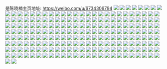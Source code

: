 是陈晓楠主页地址: https://weibo.com/u/6734306794 
![](https://wx4.sinaimg.cn/mw2000/007lKsPwly1h921e2ldo7j335s2dcqv6.jpg) 
![](https://wx4.sinaimg.cn/mw2000/007lKsPwly1h921e7xllcj30wi1cb169.jpg) 
![](https://wx4.sinaimg.cn/mw2000/007lKsPwly1h921e3hxf7j32dc35snpf.jpg) 
![](https://wx4.sinaimg.cn/mw2000/007lKsPwly1h921e4fla5j32dc35s4qq.jpg) 
![](https://wx4.sinaimg.cn/mw2000/007lKsPwly1h921e7ams3j32c0342e82.jpg) 
![](https://wx4.sinaimg.cn/mw2000/007lKsPwly1h921e6hfbjj32c2340x6q.jpg) 
![](https://wx4.sinaimg.cn/mw2000/007lKsPwly1h9214vthknj30wi1ycdy3.jpg) 
![](https://wx4.sinaimg.cn/mw2000/007lKsPwly1h9214w63z1j30wi1ycwje.jpg) 
![](https://wx4.sinaimg.cn/mw2000/007lKsPwly1h8zplbdq18j334030u1l0.jpg) 
![](https://wx4.sinaimg.cn/mw2000/007lKsPwly1h8p69u4520j32cd21vqv5.jpg) 
![](https://wx4.sinaimg.cn/mw2000/007lKsPwly1h8p69pbjjtj31o0280npd.jpg) 
![](https://wx4.sinaimg.cn/mw2000/007lKsPwly1h8p69uorccj31o0280qv5.jpg) 
![](https://wx4.sinaimg.cn/mw2000/007lKsPwly1h8p69rhtz2j32801o01ky.jpg) 
![](https://wx4.sinaimg.cn/mw2000/007lKsPwly1h8p69swkgsj32801o07wi.jpg) 
![](https://wx4.sinaimg.cn/mw2000/007lKsPwly1h8jscinmjdj31o0280kjm.jpg) 
![](https://wx4.sinaimg.cn/mw2000/007lKsPwly1h8jscjerwhj31o0280b2a.jpg) 
![](https://wx4.sinaimg.cn/mw2000/007lKsPwly1h8jsck1qz3j31o0280e82.jpg) 
![](https://wx4.sinaimg.cn/mw2000/007lKsPwly1h8jsckn5z5j31o0280u0x.jpg) 
![](https://wx4.sinaimg.cn/mw2000/007lKsPwly1h8jsckzmwrj30gg0zkjuf.jpg) 
![](https://wx4.sinaimg.cn/mw2000/007lKsPwly1h8eul54wh7j30u01sx4b5.jpg) 
![](https://wx4.sinaimg.cn/mw2000/007lKsPwly1h8eulci2grj30u01sxtjq.jpg) 
![](https://wx4.sinaimg.cn/mw2000/007lKsPwly1h8eulsh178j30u01sxk3u.jpg) 
![](https://wx4.sinaimg.cn/mw2000/007lKsPwly1h8euklafdwj30wi1ycgzo.jpg) 
![](https://wx4.sinaimg.cn/mw2000/007lKsPwly1h8eukmvrcij31hc1z44do.jpg) 
![](https://wx4.sinaimg.cn/mw2000/007lKsPwly1h8euklscbgj30wi1ycnbf.jpg) 
![](https://wx4.sinaimg.cn/mw2000/007lKsPwly1h8eukg514tj30wi1yctm9.jpg) 
![](https://wx4.sinaimg.cn/mw2000/007lKsPwly1h8eukm9jhtj30wi1ycaow.jpg) 
![](https://wx4.sinaimg.cn/mw2000/007lKsPwly1h8eukstmqwj30wi1yctyj.jpg) 
![](https://wx4.sinaimg.cn/mw2000/007lKsPwly1h8euf4s9t2j30v80u0n06.jpg) 
![](https://wx4.sinaimg.cn/mw2000/007lKsPwly1h8eb81u5y5j32002yoqv6.jpg) 
![](https://wx4.sinaimg.cn/mw2000/007lKsPwly1h8eb83vvakj32dc35sqv6.jpg) 
![](https://wx4.sinaimg.cn/mw2000/007lKsPwly1h8eb82ygvnj32002yo7wj.jpg) 
![](https://wx4.sinaimg.cn/mw2000/007lKsPwly1h8dr4jo7yvj32c0340kjm.jpg) 
![](https://wx4.sinaimg.cn/mw2000/007lKsPwly1h8dr4ktn3xj32c0340hdu.jpg) 
![](https://wx4.sinaimg.cn/mw2000/007lKsPwly1h8dr4lzfa5j32c0340u0y.jpg) 
![](https://wx4.sinaimg.cn/mw2000/007lKsPwly1h8dr4nc156j32c0340hdu.jpg) 
![](https://wx4.sinaimg.cn/mw2000/007lKsPwly1h8dr4ol6c6j32c0340kjm.jpg) 
![](https://wx4.sinaimg.cn/mw2000/007lKsPwly1h8dr4ppze3j32c0340x6q.jpg) 
![](https://wx4.sinaimg.cn/mw2000/007lKsPwly1h8crx6iatcj30u01404ca.jpg) 
![](https://wx4.sinaimg.cn/mw2000/007lKsPwly1h86q2u3nluj33402c04qr.jpg) 
![](https://wx4.sinaimg.cn/mw2000/007lKsPwly1h7xrfv5p4zj30u01hctm0.jpg) 
![](https://wx4.sinaimg.cn/mw2000/007lKsPwly1h7xrfutzeij31jk12indu.jpg) 
![](https://wx4.sinaimg.cn/mw2000/007lKsPwly1h7xrfvfi3vj31jk2bc7r0.jpg) 
![](https://wx4.sinaimg.cn/mw2000/007lKsPwly1h7xrfvqt4jj31jk111dym.jpg) 
![](https://wx4.sinaimg.cn/mw2000/007lKsPwly1h7xrfvzlpij31jk111gvl.jpg) 
![](https://wx4.sinaimg.cn/mw2000/007lKsPwly1h7ncyr5wn4j31400u0n8e.jpg) 
![](https://wx4.sinaimg.cn/mw2000/007lKsPwly1h7ncyrdwjnj30u018gadc.jpg) 
![](https://wx4.sinaimg.cn/mw2000/007lKsPwly1h7ncyrn0r3j30u018gn53.jpg) 
![](https://wx4.sinaimg.cn/mw2000/007lKsPwly1h7inrv3exlj30wi1yckjl.jpg) 
![](https://wx4.sinaimg.cn/mw2000/007lKsPwly1h7inrw48vdj30wi1r81bq.jpg) 
![](https://wx4.sinaimg.cn/mw2000/007lKsPwly1h7inrt08l6j30wi1yctw2.jpg) 
![](https://wx4.sinaimg.cn/mw2000/007lKsPwly1h7gh9pyz3oj31o0280x6p.jpg) 
![](https://wx4.sinaimg.cn/mw2000/007lKsPwly1h7gh9oxq6sj32d8340b2c.jpg) 
![](https://wx4.sinaimg.cn/mw2000/007lKsPwly1h74zmp606kj30u01hcak7.jpg) 
![](https://wx4.sinaimg.cn/mw2000/007lKsPwly1h74zmppefvj30u014011p.jpg) 
![](https://wx4.sinaimg.cn/mw2000/007lKsPwly1h74zmq2jk8j31400u0n11.jpg) 
![](https://wx4.sinaimg.cn/mw2000/007lKsPwly1h74zmorz2pj30tu13u79e.jpg) 
![](https://wx4.sinaimg.cn/mw2000/007lKsPwly1h6y5gr9r54j30wi0zawnq.jpg) 
![](https://wx4.sinaimg.cn/mw2000/007lKsPwly1h6y5gsd2s2j30wi0xhwo8.jpg) 
![](https://wx4.sinaimg.cn/mw2000/007lKsPwly1h6y5gv3b09j32c0340u0y.jpg) 
![](https://wx4.sinaimg.cn/mw2000/007lKsPwly1h6y5gqqx24j30u01hcwgp.jpg) 
![](https://wx4.sinaimg.cn/mw2000/007lKsPwly1h6y5gwd7hhj316p0o1486.jpg) 
![](https://wx4.sinaimg.cn/mw2000/007lKsPwly1h6y5h34epkj32402tc4qq.jpg) 
![](https://wx4.sinaimg.cn/mw2000/007lKsPwly1h6y5hbgzluj32402tcaf6.jpg) 
![](https://wx4.sinaimg.cn/mw2000/007lKsPwly1h6y5hh9l8bj31sc2dsb29.jpg) 
![](https://wx4.sinaimg.cn/mw2000/007lKsPwly1h6iymp3v8oj31jk15o7p9.jpg) 
![](https://wx4.sinaimg.cn/mw2000/007lKsPwly1h6iymqxme8j33402c0npd.jpg) 
![](https://wx4.sinaimg.cn/mw2000/007lKsPwly1h6iyms0x3fj33402c01in.jpg) 
![](https://wx4.sinaimg.cn/mw2000/007lKsPwly1h6iymkco1uj33402c04qp.jpg) 
![](https://wx4.sinaimg.cn/mw2000/007lKsPwly1h6iymt1e0oj33402c01ky.jpg) 
![](https://wx4.sinaimg.cn/mw2000/007lKsPwly1h6iymuzdsoj33402c0u0x.jpg) 
![](https://wx4.sinaimg.cn/mw2000/007lKsPwly1h56avrcfyoj30u014044n.jpg) 
![](https://wx4.sinaimg.cn/mw2000/007lKsPwly1h56avsauqgj30u0140qcz.jpg) 
![](https://wx4.sinaimg.cn/mw2000/007lKsPwly1h56avsxf0zj30u0140qc0.jpg) 
![](https://wx4.sinaimg.cn/mw2000/007lKsPwly1h56avte6mgj30u01400x5.jpg) 
![](https://wx4.sinaimg.cn/mw2000/007lKsPwly1h56avqcxbzj31400u0gou.jpg) 
![](https://wx4.sinaimg.cn/mw2000/007lKsPwly1h56avuzknnj30u0140gw8.jpg) 
![](https://wx4.sinaimg.cn/mw2000/007lKsPwly1h56avtr4vij30u0140tgp.jpg) 
![](https://wx4.sinaimg.cn/mw2000/007lKsPwly1h56avuht8qj30u0140jyt.jpg) 
![](https://wx4.sinaimg.cn/mw2000/007lKsPwly1h56avu60qxj30u0140qb3.jpg) 
![](https://wx4.sinaimg.cn/mw2000/007lKsPwly1h5498yuoycj31o027c7wi.jpg) 
![](https://wx4.sinaimg.cn/mw2000/007lKsPwly1h5498wjjyqj30me0sqk4h.jpg) 
![](https://wx4.sinaimg.cn/mw2000/007lKsPwly1h5498ztjyvj30ph0p2duc.jpg) 
![](https://wx4.sinaimg.cn/mw2000/007lKsPwly1h531rji25mj30u00u0qam.jpg) 
![](https://wx4.sinaimg.cn/mw2000/007lKsPwly1h531rj5hh2j30u00u0grf.jpg) 
![](https://wx4.sinaimg.cn/mw2000/007lKsPwly1h531rk5c86j30u0120jzy.jpg) 
![](https://wx4.sinaimg.cn/mw2000/007lKsPwly1h531rl197aj30u01400xb.jpg) 
![](https://wx4.sinaimg.cn/mw2000/007lKsPwly1h531rknu7jj30u00u0q81.jpg) 
![](https://wx4.sinaimg.cn/mw2000/007lKsPwly1h531rlc8c4j30u0140tdr.jpg) 
![](https://wx4.sinaimg.cn/mw2000/007lKsPwly1h4smtanangj33402c04qr.jpg) 
![](https://wx4.sinaimg.cn/mw2000/007lKsPwly1h4smt8k4ufj32c0340kjn.jpg) 
![](https://wx4.sinaimg.cn/mw2000/007lKsPwly1h4smt4bmeqj33402c0hdv.jpg) 
![](https://wx4.sinaimg.cn/mw2000/007lKsPwly1h4smt689t6j33402c0e83.jpg) 
![](https://wx4.sinaimg.cn/mw2000/007lKsPwly1h4smt1tq74j32c0340npe.jpg) 
![](https://wx4.sinaimg.cn/mw2000/007lKsPwly1h48312xe3dj33402c0npd.jpg) 
![](https://wx4.sinaimg.cn/mw2000/007lKsPwly1h4831atfc9j33402c0u0x.jpg) 
![](https://wx4.sinaimg.cn/mw2000/007lKsPwly1h48311x5e8j33402c0npd.jpg) 
![](https://wx4.sinaimg.cn/mw2000/007lKsPwly1h48310aowkj33402c0npe.jpg) 
![](https://wx4.sinaimg.cn/mw2000/007lKsPwly1h4831cacs7j33402c0hdu.jpg) 
![](https://wx4.sinaimg.cn/mw2000/007lKsPwly1h48314n36gj33402c0b2a.jpg) 
![](https://wx4.sinaimg.cn/mw2000/007lKsPwly1h48315mcihj33402c0u0x.jpg) 
![](https://wx4.sinaimg.cn/mw2000/007lKsPwly1h48317jqg6j32c0340x6s.jpg) 
![](https://wx4.sinaimg.cn/mw2000/007lKsPwly1h48319mf2uj30sx1fegz3.jpg) 
![](https://wx4.sinaimg.cn/mw2000/007lKsPwly1h3x30o675gj31400u0gnn.jpg) 
![](https://wx4.sinaimg.cn/mw2000/007lKsPwly1h3jszsg8adj30u014049r.jpg) 
![](https://wx4.sinaimg.cn/mw2000/007lKsPwly1h3jszs5xkuj30u0140tga.jpg) 
![](https://wx4.sinaimg.cn/mw2000/007lKsPwly1h3jszu28iej30u0140qbj.jpg) 
![](https://wx4.sinaimg.cn/mw2000/007lKsPwly1h3jt1wcngxj30u0140n77.jpg) 
![](https://wx4.sinaimg.cn/mw2000/007lKsPwly1h3jt1n2jkdj30u00u0grf.jpg) 
![](https://wx4.sinaimg.cn/mw2000/007lKsPwly1h3jszv5hknj30u0140aji.jpg) 
![](https://wx4.sinaimg.cn/mw2000/007lKsPwly1h3jszuc07cj30u0140aj6.jpg) 
![](https://wx4.sinaimg.cn/mw2000/007lKsPwly1h3jszto8wdj30u01407em.jpg) 
![](https://wx4.sinaimg.cn/mw2000/007lKsPwly1h3jszuph2qj30u0140qb9.jpg) 
![](https://wx4.sinaimg.cn/mw2000/007lKsPwly1h3h2uu1j6hj31o0280u0x.jpg) 
![](https://wx4.sinaimg.cn/mw2000/007lKsPwly1h3h2voqeuyj30mi0u0n8h.jpg) 
![](https://wx4.sinaimg.cn/mw2000/007lKsPwly1h3h2wlhrtjj30mi0u0n6i.jpg) 
![](https://wx4.sinaimg.cn/mw2000/007lKsPwly1h3h2xxvf3xj30mi0u0gw4.jpg) 
![](https://wx4.sinaimg.cn/mw2000/007lKsPwly1h3h2uoepx9j31o0280kjl.jpg) 
![](https://wx4.sinaimg.cn/mw2000/007lKsPwly1h3h2y6ogroj30tw13u7hn.jpg) 
![](https://wx4.sinaimg.cn/mw2000/007lKsPwly1h3h2yw5hgfj30u01hch1u.jpg) 
![](https://wx4.sinaimg.cn/mw2000/007lKsPwly1h3h2uy2ve8j3280280e82.jpg) 
![](https://wx4.sinaimg.cn/mw2000/007lKsPwly1h3h2ze2ipuj30mi0u0age.jpg) 
![](https://wx4.sinaimg.cn/mw2000/007lKsPwly1h3cfmcikq9j30u00u0qa4.jpg) 
![](https://wx4.sinaimg.cn/mw2000/007lKsPwly1h3cfmd0zxjj30u00u0wnz.jpg) 
![](https://wx4.sinaimg.cn/mw2000/007lKsPwly1h3cfmdks10j30u0140gvy.jpg) 
![](https://wx4.sinaimg.cn/mw2000/007lKsPwly1h3cfme1gztj30i510ln59.jpg) 
![](https://wx4.sinaimg.cn/mw2000/007lKsPwly1h3cfmez83hj30u01407cf.jpg) 
![](https://wx4.sinaimg.cn/mw2000/007lKsPwly1h3cfmej8gmj30u01400yo.jpg) 
![](https://wx4.sinaimg.cn/mw2000/007lKsPwly1h31rbyksn7j31o0280qv5.jpg) 
![](https://wx4.sinaimg.cn/mw2000/007lKsPwly1h31rchkk46j31o0280kjl.jpg) 
![](https://wx4.sinaimg.cn/mw2000/007lKsPwly1h31rc3n8i0j32dd35sb2d.jpg) 
![](https://wx4.sinaimg.cn/mw2000/007lKsPwly1h31rc61axhj32dc35sx6q.jpg) 
![](https://wx4.sinaimg.cn/mw2000/007lKsPwly1h31rc00cg4j32dc35snph.jpg) 
![](https://wx4.sinaimg.cn/mw2000/007lKsPwly1h31rc8dmgdj335s22lx6q.jpg) 
![](https://wx4.sinaimg.cn/mw2000/007lKsPwly1h31rcbuez2j335s35snpf.jpg) 
![](https://wx4.sinaimg.cn/mw2000/007lKsPwly1h31rccx21bj32801o0hdt.jpg) 
![](https://wx4.sinaimg.cn/mw2000/007lKsPwly1h31rceaeutj33402c0qv5.jpg) 
![](https://wx4.sinaimg.cn/mw2000/007lKsPwly1h31rcgo3gmj32dc35se83.jpg) 
![](https://wx4.sinaimg.cn/mw2000/007lKsPwly1h31rcdlia0j33402c0kjl.jpg) 
![](https://wx4.sinaimg.cn/mw2000/007lKsPwly1h31rckpg9ij33402c0npe.jpg) 
![](https://wx4.sinaimg.cn/mw2000/007lKsPwly1h30oj0s5i5j30u0140qck.jpg) 
![](https://wx4.sinaimg.cn/mw2000/007lKsPwly1h30oj1lr7nj30u0140wo2.jpg) 
![](https://wx4.sinaimg.cn/mw2000/007lKsPwly1h30oj2dlcxj30u0140wnl.jpg) 
![](https://wx4.sinaimg.cn/mw2000/007lKsPwly1h30oj03rorj30u0140aiz.jpg) 
![](https://wx4.sinaimg.cn/mw2000/007lKsPwly1h2llju94utj30u01hck5n.jpg) 
![](https://wx4.sinaimg.cn/mw2000/007lKsPwly1h2lljv7v5gj32c0340kjm.jpg) 
![](https://wx4.sinaimg.cn/mw2000/007lKsPwly1h2lljtoe1sj32c0340kjm.jpg) 
![](https://wx4.sinaimg.cn/mw2000/007lKsPwly1h2lljwiylgj32c0340hdu.jpg) 
![](https://wx4.sinaimg.cn/mw2000/007lKsPwly1h2khr70ryxj30u01hck8v.jpg) 
![](https://wx4.sinaimg.cn/mw2000/007lKsPwly1h2khs6e08rj30u01sxe1a.jpg) 
![](https://wx4.sinaimg.cn/mw2000/007lKsPwly1h2khr6bomdj33402c0u0y.jpg) 
![](https://wx4.sinaimg.cn/mw2000/007lKsPwly1h2hel3zkd7j3280280x6q.jpg) 
![](https://wx4.sinaimg.cn/mw2000/007lKsPwly1h2helld3ctj30tu13utns.jpg) 
![](https://wx4.sinaimg.cn/mw2000/007lKsPwly1h2hem7rzf1j30tu13utnx.jpg) 
![](https://wx4.sinaimg.cn/mw2000/007lKsPwly1h2hel1ty09j30u31454mx.jpg) 
![](https://wx4.sinaimg.cn/mw2000/007lKsPwly1h2h0z2fbzgj335s23u4qx.jpg) 
![](https://wx4.sinaimg.cn/mw2000/007lKsPwly1h2h0z4lzdwj31kw16o1ky.jpg) 
![](https://wx4.sinaimg.cn/mw2000/007lKsPwly1h2h0yviaefj32dc35skjo.jpg) 
![](https://wx4.sinaimg.cn/mw2000/007lKsPwly1h28v68on5xj30u01hcwv6.jpg) 
![](https://wx4.sinaimg.cn/mw2000/007lKsPwly1h28v68zd6pj30u01hcduv.jpg) 
![](https://wx4.sinaimg.cn/mw2000/007lKsPwly1h190rzt0t8j33402c0npg.jpg) 
![](https://wx4.sinaimg.cn/mw2000/007lKsPwly1h16pw9358qj32801o0hdt.jpg) 
![](https://wx4.sinaimg.cn/mw2000/007lKsPwly1h16pwd8k79j31o0280x6p.jpg) 
![](https://wx4.sinaimg.cn/mw2000/007lKsPwly1h16pwa4guqj33402c0u0z.jpg) 
![](https://wx4.sinaimg.cn/mw2000/007lKsPwly1h16pwc4shbj30tm1gn4e2.jpg) 
![](https://wx4.sinaimg.cn/mw2000/007lKsPwly1h0qrdvjwklj32dc35s1ky.jpg) 
![](https://wx4.sinaimg.cn/mw2000/007lKsPwly1h0qrdwfhiaj32dc35skjm.jpg) 
![](https://wx4.sinaimg.cn/mw2000/007lKsPwly1gxevx539epj32dc35s1ky.jpg) 
![](https://wx4.sinaimg.cn/mw2000/007lKsPwly1gwtk3c6urlj31o0280u0x.jpg) 
![](https://wx4.sinaimg.cn/mw2000/007lKsPwly1gwtk3bmvxpj31o02804qq.jpg) 
![](https://wx4.sinaimg.cn/mw2000/007lKsPwly1gwsbejv90aj31bk2tc1kx.jpg) 
![](https://wx4.sinaimg.cn/mw2000/007lKsPwly1gwsbek65cbj30zg1ba108.jpg) 
![](https://wx4.sinaimg.cn/mw2000/007lKsPwly1gwsbeldpn9j32c03401kz.jpg) 
![](https://wx4.sinaimg.cn/mw2000/007lKsPwly1gwsbenw6b2j32c0340b2b.jpg) 
![](https://wx4.sinaimg.cn/mw2000/007lKsPwly1gwsbeo866vj30zj1betci.jpg) 
![](https://wx4.sinaimg.cn/mw2000/007lKsPwly1gwsbeog5irj31r70zj7j0.jpg) 
![](https://wx4.sinaimg.cn/mw2000/007lKsPwly1gwsbeovqcgj31r70zjar5.jpg) 
![](https://wx4.sinaimg.cn/mw2000/007lKsPwly1gwsbep6ko3j31be0zjwlk.jpg) 
![](https://wx4.sinaimg.cn/mw2000/007lKsPwly1gwsbephvi1j30o91hctis.jpg) 
![](https://wx4.sinaimg.cn/mw2000/007lKsPwly1gwr4wj1ja4j30vc15sk3s.jpg) 
![](https://wx4.sinaimg.cn/mw2000/007lKsPwly1gwr4wiql5wj30vc15swrh.jpg) 
![](https://wx4.sinaimg.cn/mw2000/007lKsPwly1gwq6mm54caj30u014046q.jpg) 
![](https://wx4.sinaimg.cn/mw2000/007lKsPwly1gwq6mmh3wqj30u0140n5m.jpg) 
![](https://wx4.sinaimg.cn/mw2000/007lKsPwly1gwq6mmptd5j30u0140wn0.jpg) 
![](https://wx4.sinaimg.cn/mw2000/007lKsPwly1gwq6mn2ua0j30u01hcgu4.jpg) 
![](https://wx4.sinaimg.cn/mw2000/007lKsPwly1gwq6mlu4w5j30u0140qb7.jpg) 
![](https://wx4.sinaimg.cn/mw2000/007lKsPwly1gwq6mnew56j30u0140wne.jpg) 
![](https://wx4.sinaimg.cn/mw2000/007lKsPwly1gwp2rzfcpfj31o0280qv5.jpg) 
![](https://wx4.sinaimg.cn/mw2000/007lKsPwly1gwmqz806t3j329e2721kx.jpg) 
![](https://wx4.sinaimg.cn/mw2000/007lKsPwly1gwa110gdtjj31o0280hdt.jpg) 
![](https://wx4.sinaimg.cn/mw2000/007lKsPwly1gwa10zzqd4j31o0280e81.jpg) 
![](https://wx4.sinaimg.cn/mw2000/007lKsPwly1gvsqugaodtj30u0140n6u.jpg) 
![](https://wx4.sinaimg.cn/mw2000/007lKsPwly1gvsqui9y8sj30u0140wnp.jpg) 
![](https://wx4.sinaimg.cn/mw2000/007lKsPwly1gvsquh7zbyj30u0140drb.jpg) 
![](https://wx4.sinaimg.cn/mw2000/007lKsPwly1gvsquhp5ysj31400u0tcg.jpg) 
![](https://wx4.sinaimg.cn/mw2000/007lKsPwly1gvgwhfvrxij60u0140tmm02.jpg) 
![](https://wx4.sinaimg.cn/mw2000/007lKsPwly1gvgwhgaucqj61o0280e8102.jpg) 
![](https://wx4.sinaimg.cn/mw2000/007lKsPwly1gvenp2vc99j61o0280npd02.jpg) 
![](https://wx4.sinaimg.cn/mw2000/007lKsPwly1gvenp3ad3sj61o0280u0x02.jpg) 
![](https://wx4.sinaimg.cn/mw2000/007lKsPwly1gvenp2bralj61o0280npd02.jpg) 
![](https://wx4.sinaimg.cn/mw2000/007lKsPwly1gq5auqrh18j32yo200npd.jpg) 
![](https://wx4.sinaimg.cn/mw2000/007lKsPwly1gq5aurpamqj32yo200hdt.jpg) 
![](https://wx4.sinaimg.cn/mw2000/007lKsPwly1gq5aut2fy9j32yo200hdt.jpg) 
![](https://wx4.sinaimg.cn/mw2000/007lKsPwly1gq5auvh2jsj32002yoqv5.jpg) 
![](https://wx4.sinaimg.cn/mw2000/007lKsPwly1gq5auxkbngj32002yokjl.jpg) 
![](https://wx4.sinaimg.cn/mw2000/007lKsPwly1gq5auygw5qj32002yokjl.jpg) 
![](https://wx4.sinaimg.cn/mw2000/007lKsPwly1gnklj9okidj30u014042i.jpg) 
![](https://wx4.sinaimg.cn/mw2000/007lKsPwly1gkglxkozmyj30u01hcn6z.jpg) 
![](https://wx4.sinaimg.cn/mw2000/007lKsPwly1gkglxnob05j30u01hcwop.jpg) 
![](https://wx4.sinaimg.cn/mw2000/007lKsPwly1gkea4mq3ksj31400u0diq.jpg) 
